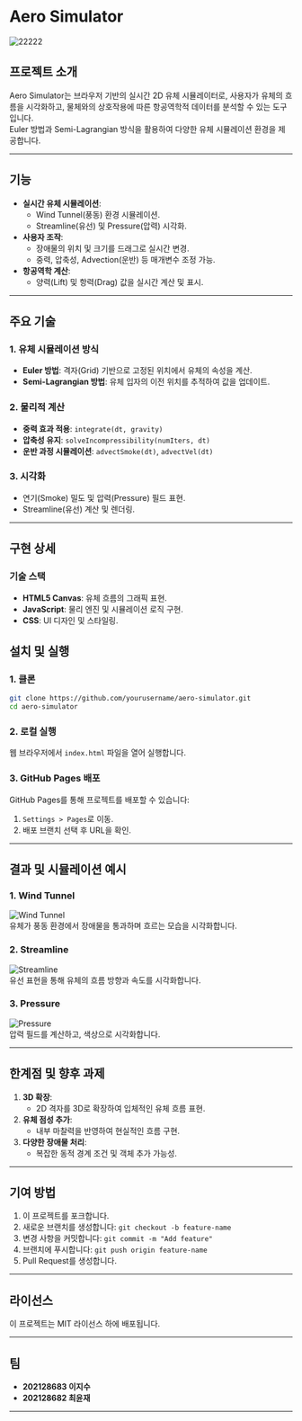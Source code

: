 # **Aero Simulator**

![22222](https://github.com/user-attachments/assets/d5aa9356-81d2-4ea7-9775-08a552f03b15)

## **프로젝트 소개**
Aero Simulator는 브라우저 기반의 실시간 2D 유체 시뮬레이터로, 사용자가 유체의 흐름을 시각화하고, 물체와의 상호작용에 따른 항공역학적 데이터를 분석할 수 있는 도구입니다.  
Euler 방법과 Semi-Lagrangian 방식을 활용하여 다양한 유체 시뮬레이션 환경을 제공합니다.

---

## **기능**
- **실시간 유체 시뮬레이션**:
  - Wind Tunnel(풍동) 환경 시뮬레이션.
  - Streamline(유선) 및 Pressure(압력) 시각화.
- **사용자 조작**:
  - 장애물의 위치 및 크기를 드래그로 실시간 변경.
  - 중력, 압축성, Advection(운반) 등 매개변수 조정 가능.
- **항공역학 계산**:
  - 양력(Lift) 및 항력(Drag) 값을 실시간 계산 및 표시.

---

## **주요 기술**
### **1. 유체 시뮬레이션 방식**
- **Euler 방법**: 격자(Grid) 기반으로 고정된 위치에서 유체의 속성을 계산.
- **Semi-Lagrangian 방법**: 유체 입자의 이전 위치를 추적하여 값을 업데이트.

### **2. 물리적 계산**
- **중력 효과 적용**: `integrate(dt, gravity)`
- **압축성 유지**: `solveIncompressibility(numIters, dt)`
- **운반 과정 시뮬레이션**: `advectSmoke(dt)`, `advectVel(dt)`

### **3. 시각화**
- 연기(Smoke) 밀도 및 압력(Pressure) 필드 표현.
- Streamline(유선) 계산 및 렌더링.

---

## **구현 상세**
### **기술 스택**
- **HTML5 Canvas**: 유체 흐름의 그래픽 표현.
- **JavaScript**: 물리 엔진 및 시뮬레이션 로직 구현.
- **CSS**: UI 디자인 및 스타일링.

## **설치 및 실행**
### **1. 클론**
```bash
git clone https://github.com/yourusername/aero-simulator.git
cd aero-simulator
```

### **2. 로컬 실행**
웹 브라우저에서 `index.html` 파일을 열어 실행합니다.

### **3. GitHub Pages 배포**
GitHub Pages를 통해 프로젝트를 배포할 수 있습니다:
1. `Settings > Pages`로 이동.
2. 배포 브랜치 선택 후 URL을 확인.

---

## **결과 및 시뮬레이션 예시**
### **1. Wind Tunnel**
![Wind Tunnel](https://via.placeholder.com/600x300?text=Wind+Tunnel+Image)  
유체가 풍동 환경에서 장애물을 통과하며 흐르는 모습을 시각화합니다.

### **2. Streamline**
![Streamline](https://via.placeholder.com/600x300?text=Streamline+Image)  
유선 표현을 통해 유체의 흐름 방향과 속도를 시각화합니다.

### **3. Pressure**
![Pressure](https://via.placeholder.com/600x300?text=Pressure+Image)  
압력 필드를 계산하고, 색상으로 시각화합니다.

---

## **한계점 및 향후 과제**
1. **3D 확장**:
   - 2D 격자를 3D로 확장하여 입체적인 유체 흐름 표현.
2. **유체 점성 추가**:
   - 내부 마찰력을 반영하여 현실적인 흐름 구현.
3. **다양한 장애물 처리**:
   - 복잡한 동적 경계 조건 및 객체 추가 가능성.

---

## **기여 방법**
1. 이 프로젝트를 포크합니다.
2. 새로운 브랜치를 생성합니다: `git checkout -b feature-name`
3. 변경 사항을 커밋합니다: `git commit -m "Add feature"`
4. 브랜치에 푸시합니다: `git push origin feature-name`
5. Pull Request를 생성합니다.

---

## **라이선스**
이 프로젝트는 MIT 라이선스 하에 배포됩니다.

---

## **팀**
- **202128683 이지수**  
- **202128682 최윤재**

---
